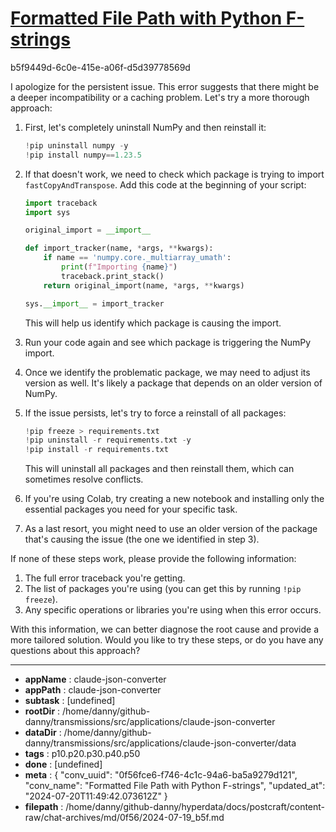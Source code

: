 # [Formatted File Path with Python F-strings](https://claude.ai/chat/0f56fce6-f746-4c1c-94a6-ba5a9279d121)

b5f9449d-6c0e-415e-a06f-d5d39778569d

 I apologize for the persistent issue. This error suggests that there might be a deeper incompatibility or a caching problem. Let's try a more thorough approach:

1. First, let's completely uninstall NumPy and then reinstall it:

   ```python
   !pip uninstall numpy -y
   !pip install numpy==1.23.5
   ```

2. If that doesn't work, we need to check which package is trying to import `fastCopyAndTranspose`. Add this code at the beginning of your script:

   ```python
   import traceback
   import sys

   original_import = __import__

   def import_tracker(name, *args, **kwargs):
       if name == 'numpy.core._multiarray_umath':
           print(f"Importing {name}")
           traceback.print_stack()
       return original_import(name, *args, **kwargs)

   sys.__import__ = import_tracker
   ```

   This will help us identify which package is causing the import.

3. Run your code again and see which package is triggering the NumPy import.

4. Once we identify the problematic package, we may need to adjust its version as well. It's likely a package that depends on an older version of NumPy.

5. If the issue persists, let's try to force a reinstall of all packages:

   ```python
   !pip freeze > requirements.txt
   !pip uninstall -r requirements.txt -y
   !pip install -r requirements.txt
   ```

   This will uninstall all packages and then reinstall them, which can sometimes resolve conflicts.

6. If you're using Colab, try creating a new notebook and installing only the essential packages you need for your specific task.

7. As a last resort, you might need to use an older version of the package that's causing the issue (the one we identified in step 3).

If none of these steps work, please provide the following information:

1. The full error traceback you're getting.
2. The list of packages you're using (you can get this by running `!pip freeze`).
3. Any specific operations or libraries you're using when this error occurs.

With this information, we can better diagnose the root cause and provide a more tailored solution. Would you like to try these steps, or do you have any questions about this approach?

---

* **appName** : claude-json-converter
* **appPath** : claude-json-converter
* **subtask** : [undefined]
* **rootDir** : /home/danny/github-danny/transmissions/src/applications/claude-json-converter
* **dataDir** : /home/danny/github-danny/transmissions/src/applications/claude-json-converter/data
* **tags** : p10.p20.p30.p40.p50
* **done** : [undefined]
* **meta** : {
  "conv_uuid": "0f56fce6-f746-4c1c-94a6-ba5a9279d121",
  "conv_name": "Formatted File Path with Python F-strings",
  "updated_at": "2024-07-20T11:49:42.073612Z"
}
* **filepath** : /home/danny/github-danny/hyperdata/docs/postcraft/content-raw/chat-archives/md/0f56/2024-07-19_b5f.md